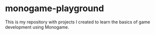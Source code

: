 # monogame-playground
This is my repository with projects I created to learn the basics of game development using Monogame.
